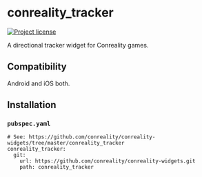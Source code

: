 conreality_tracker
==================

[![Project license](https://img.shields.io/badge/license-Public%20Domain-blue.svg)](https://unlicense.org)

A directional tracker widget for Conreality games.

Compatibility
-------------

Android and iOS both.

Installation
------------

### `pubspec.yaml`

    # See: https://github.com/conreality/conreality-widgets/tree/master/conreality_tracker
    conreality_tracker:
      git:
        url: https://github.com/conreality/conreality-widgets.git
        path: conreality_tracker
